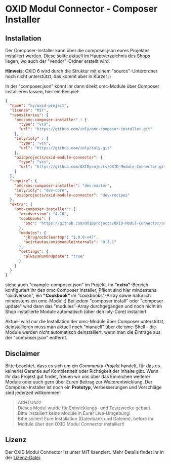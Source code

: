 # OXID Modul Connector - Composer Installer

## Installation

Der Composer-Installer kann über die composer.json eures Projektes installiert werden. Diese
sollte aktuell im Hauptverzeichnis des Shops liegen, wo auch der "vendor"-Ordner erstellt wird.

__Hinweis__: OXID 6 wird durch die Struktur mit einem "source"-Unterordner noch nicht unterstützt, das kommt aber in Kürze! :)

In der "composer.json" könnt ihr dann direkt omc-Module über Composer installieren lassen, hier 
ein Beispiel:

```json
{
  "name": "my/oxid-project",
  "license": "MIT",
  "repositories": {
    "omc/omc-composer-installer" : {
      "type": "vcs",
      "url": "https://github.com/ioly/omc-composer-installer.git"
    },
    "ioly/ioly" : {
      "type": "vcs",
      "url": "https://github.com/ioly/ioly.git"
    },
    "oxidprojects/oxid-module-connector": {
      "type": "vcs",
      "url": "https://github.com/OXIDprojects/OXID-Module-Connector.git"
    }
  },
  "require": {
    "omc/omc-composer-installer": "dev-master",
    "ioly/ioly": "dev-core",
    "oxidprojects/oxid-module-connector": "dev-recipes"
  },
  "extra": {
    "omc-composer-installer": {
      "oxidversion": "4.10",
      "cookbooks": {
        "omc": "https://github.com/OXIDprojects/OXID-Modul-Connector/archive/recipes.zip"
      },
      "modules": {
        "jkrug/ocbcleartmp": "1.0.0-v47",
        "acirtautas/oxidmoduleinternals": "0.3.1"
      },
      "settings": {
        "alwaysRunOnUpdate": "true"
      }
    }
  }
}
```

siehe auch "example-composer.json" im Projekt.
Im __"extra"__-Bereich konfiguriert ihr den omc Composer Installer, Pflicht sind hier mindestens "oxidversion", ein __"Cookbook"__ im "cookbooks"-Array
sowie natürlich mindestens ein omc-Modul ;)
Bei jedem "composer install" oder "composer update" wird dann das "modules"-Array durchgegangen und
noch nicht im Shop installierte Module automatisch (über den ioly-Core) installiert.

Aktuell wird nur die Installation der omc-Module über Composer unterstützt, deinstallieren muss man
aktuell noch "manuell" über die omc-Shell - die Module werden _nicht_ automatisch deinstalliert, wenn man die Einträge aus der "composer.json" entfernt.

## Disclaimer

Bitte beachtet, dass es sich um ein _Community-Projekt_ handelt, für das es keinerlei Garantie auf Komplettheit oder Richtigkeit der Inhalte gibt. Wenn Ihr das Projekt gut findet, freuen wir uns über das Einreichen weiterer Module oder auch gern über Euren Beitrag zur Weiterentwicklung.
Der Composer-Installer ist noch ein __Prototyp__, Verbesserungen und Vorschläge sind jederzeit willkommen!

> ACHTUNG! <br>
> Dieses Modul wurde für Entwicklungs- und Testzwecke gebaut.<br>Bitte installiert keine Module in Eurer Live-Umgebung!<br>Bitte sichert Eure Installation (Datenbank und Dateien), before Ihr Module über den OXID Modul Connector installiert!

## Lizenz
Der OXID Modul Connector ist unter MIT lizenziert.
Mehr Details findet Ihr in der [Lizenz-Datei](https://github.com/OXIDprojects/OXID-Module-Connector/blob/recipes/LICENSE).
